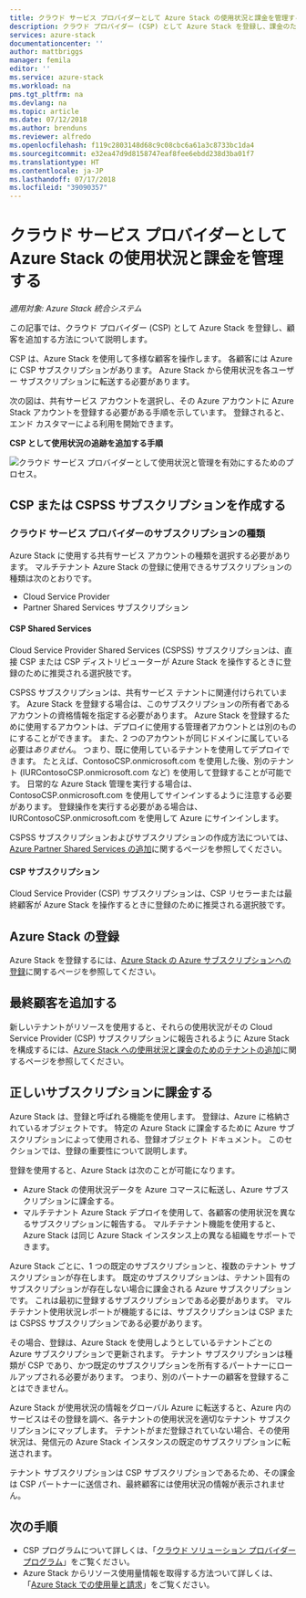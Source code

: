 ```yaml
---
title: クラウド サービス プロバイダーとして Azure Stack の使用状況と課金を管理する | Microsoft Docs
description: クラウド プロバイダー (CSP) として Azure Stack を登録し、課金のために顧客を追加するためのチュートリアル。
services: azure-stack
documentationcenter: ''
author: mattbriggs
manager: femila
editor: ''
ms.service: azure-stack
ms.workload: na
pms.tgt_pltfrm: na
ms.devlang: na
ms.topic: article
ms.date: 07/12/2018
ms.author: brenduns
ms.reviewer: alfredo
ms.openlocfilehash: f119c2803148d68c9c08cbc6a61a3c8733bc1da4
ms.sourcegitcommit: e32ea47d9d8158747eaf8fee6ebdd238d3ba01f7
ms.translationtype: HT
ms.contentlocale: ja-JP
ms.lasthandoff: 07/17/2018
ms.locfileid: "39090357"
---
```

# <a name="manage-usage-and-billing-for-azure-stack-as-a-cloud-service-provider"></a>クラウド サービス プロバイダーとして Azure Stack の使用状況と課金を管理する 

*適用対象: Azure Stack 統合システム*

この記事では、クラウド プロバイダー (CSP) として Azure Stack を登録し、顧客を追加する方法について説明します。

CSP は、Azure Stack を使用して多様な顧客を操作します。 各顧客には Azure に CSP サブスクリプションがあります。 Azure Stack から使用状況を各ユーザー サブスクリプションに転送する必要があります。

次の図は、共有サービス アカウントを選択し、その Azure アカウントに Azure Stack アカウントを登録する必要がある手順を示しています。 登録されると、エンド カスタマーによる利用を開始できます。

**CSP として使用状況の追跡を追加する手順**

![クラウド サービス プロバイダーとして使用状況と管理を有効にするためのプロセス。](media\azure-stack-add-manage-billing-as-a-csp\process-add-useage-as-a-csp.png)

## <a name="create-a-csp-or-cspss-subscription"></a>CSP または CSPSS サブスクリプションを作成する

### <a name="cloud-service-provider-subscription-types"></a>クラウド サービス プロバイダーのサブスクリプションの種類

Azure Stack に使用する共有サービス アカウントの種類を選択する必要があります。 マルチテナント Azure Stack の登録に使用できるサブスクリプションの種類は次のとおりです。

 - Cloud Service Provider 
 - Partner Shared Services サブスクリプション 

#### <a name="csp-shared-services"></a>CSP Shared Services

Cloud Service Provider Shared Services (CSPSS) サブスクリプションは、直接 CSP または CSP ディストリビューターが Azure Stack を操作するときに登録のために推奨される選択肢です。

CSPSS サブスクリプションは、共有サービス テナントに関連付けられています。 Azure Stack を登録する場合は、このサブスクリプションの所有者であるアカウントの資格情報を指定する必要があります。 Azure Stack を登録するために使用するアカウントは、デプロイに使用する管理者アカウントとは別のものにすることができます。 また、2 つのアカウントが同じドメインに属している必要は*ありません*。 つまり、既に使用しているテナントを使用してデプロイできます。 たとえば、ContosoCSP.onmicrosoft.com を使用した後、別のテナント (IURContosoCSP.onmicrosoft.com など) を使用して登録することが可能です。 日常的な Azure Stack 管理を実行する場合は、ContosoCSP.onmicrosoft.com を使用してサインインするように注意する必要があります。 登録操作を実行する必要がある場合は、IURContosoCSP.onmicrosoft.com を使用して Azure にサインインします。

CSPSS サブスクリプションおよびサブスクリプションの作成方法については、[Azure Partner Shared Services の追加](https://msdn.microsoft.com/partner-center/shared-services)に関するページを参照してください。

#### <a name="csp-subscriptions"></a>CSP サブスクリプション

Cloud Service Provider (CSP) サブスクリプションは、CSP リセラーまたは最終顧客が Azure Stack を操作するときに登録のために推奨される選択肢です。

## <a name="register-azure-stack"></a>Azure Stack の登録

Azure Stack を登録するには、[Azure Stack の Azure サブスクリプションへの登録](azure-stack-registration.md)に関するページを参照してください。

## <a name="add-end-customer"></a>最終顧客を追加する

新しいテナントがリソースを使用すると、それらの使用状況がその Cloud Service Provider (CSP) サブスクリプションに報告されるように Azure Stack を構成するには、[Azure Stack への使用状況と課金のためのテナントの追加](azure-stack-csp-howto-register-tenants.md)に関するページを参照してください。

## <a name="charge-the-right-subscriptions"></a>正しいサブスクリプションに課金する

Azure Stack は、登録と呼ばれる機能を使用します。 登録は、Azure に格納されているオブジェクトです。 特定の Azure Stack に課金するために Azure サブスクリプションによって使用される、登録オブジェクト ドキュメント。 このセクションでは、登録の重要性について説明します。

登録を使用すると、Azure Stack は次のことが可能になります。
 - Azure Stack の使用状況データを Azure コマースに転送し、Azure サブスクリプションに課金する。
 - マルチテナント Azure Stack デプロイを使用して、各顧客の使用状況を異なるサブスクリプションに報告する。 マルチテナント機能を使用すると、Azure Stack は同じ Azure Stack インスタンス上の異なる組織をサポートできます。

Azure Stack ごとに、1 つの既定のサブスクリプションと、複数のテナント サブスクリプションが存在します。 既定のサブスクリプションは、テナント固有のサブスクリプションが存在しない場合に課金される Azure サブスクリプションです。 これは最初に登録するサブスクリプションである必要があります。 マルチテナント使用状況レポートが機能するには、サブスクリプションは CSP または CSPSS サブスクリプションである必要があります。

その場合、登録は、Azure Stack を使用しようとしているテナントごとの Azure サブスクリプションで更新されます。 テナント サブスクリプションは種類が CSP であり、かつ既定のサブスクリプションを所有するパートナーにロールアップされる必要があります。 つまり、別のパートナーの顧客を登録することはできません。

Azure Stack が使用状況の情報をグローバル Azure に転送すると、Azure 内のサービスはその登録を調べ、各テナントの使用状況を適切なテナント サブスクリプションにマップします。 テナントがまだ登録されていない場合、その使用状況は、発信元の Azure Stack インスタンスの既定のサブスクリプションに転送されます。

テナント サブスクリプションは CSP サブスクリプションであるため、その課金は CSP パートナーに送信され、最終顧客には使用状況の情報が表示されません。

## <a name="next-steps"></a>次の手順

 - CSP プログラムについて詳しくは、「[クラウド ソリューション プロバイダー プログラム](https://partnercenter.microsoft.com/en-us/partner/programs)」をご覧ください。
 - Azure Stack からリソース使用量情報を取得する方法ついて詳しくは、「[Azure Stack での使用量と請求](azure-stack-billing-and-chargeback.md)」をご覧ください。
